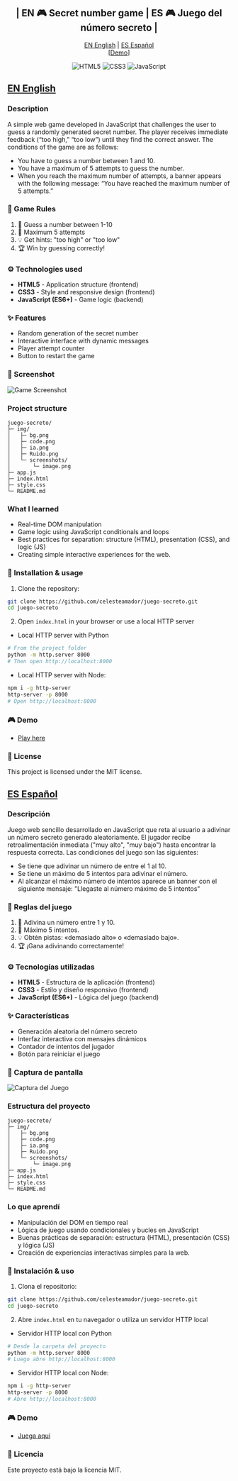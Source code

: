 <div align="center">

## | EN 🎮 Secret number game | ES 🎮 Juego del número secreto | 
[EN English](#en-english) | [ES Español](#es-español) </br>
[[Demo](https://celesteamador.me/juego-secreto/)]

![HTML5](https://img.shields.io/badge/html5-%23E34F26.svg?style=for-the-badge&logo=html5&logoColor=white)
![CSS3](https://img.shields.io/badge/css3-%231572B6.svg?style=for-the-badge&logo=css3&logoColor=white)
![JavaScript](https://img.shields.io/badge/javascript-%23323330.svg?style=for-the-badge&logo=javascript&logoColor=%23F7DF1E)
</div>

## [EN English](#-english)

### Description  
A simple web game developed in JavaScript that challenges the user to guess a randomly generated secret number. 
The player receives immediate feedback (“too high,” “too low”) until they find the correct answer.
The conditions of the game are as follows:
- You have to guess a number between 1 and 10.
- You have a maximum of 5 attempts to guess the number.
- When you reach the maximum number of attempts, a banner appears with the following message: “You have reached the maximum number of 5 attempts.”

### 🎯 Game Rules
1. 🎲 Guess a number between 1-10
2. 🔄 Maximum 5 attempts
3. 💡 Get hints: "too high" or "too low"
4. 🏆 Win by guessing correctly!

### ⚙️ Technologies used  
- **HTML5** - Application structure (frontend)
- **CSS3** - Style and responsive design  (frontend)
- **JavaScript (ES6+)** - Game logic (backend) 

### ✨ Features  
- Random generation of the secret number  
- Interactive interface with dynamic messages  
- Player attempt counter
- Button to restart the game

### 📸 Screenshot
![Game Screenshot](img/screenshots/image.png)

### Project structure
```
juego-secreto/
├─ img/
│   ├─ bg.png
│   ├─ code.png
│   ├─ ia.png
│   ├─ Ruido.png
│   └─ screenshots/
│       └─ image.png
├─ app.js
├─ index.html
├─ style.css
└─ README.md
```

### What I learned  
- Real-time DOM manipulation  
- Game logic using JavaScript conditionals and loops  
- Best practices for separation: structure (HTML), presentation (CSS), and logic (JS)  
- Creating simple interactive experiences for the web.

### 🚀 Installation & usage  
1. Clone the repository:  
```bash
git clone https://github.com/celesteamador/juego-secreto.git
cd juego-secreto
  ```
2. Open `index.html` in your browser or use a local HTTP server
- Local HTTP server with Python
```bash
# From the project folder
python -m http.server 8000
# Then open http://localhost:8000
  ```
- Local HTTP server with Node:
```bash
npm i -g http-server
http-server -p 8000
# Open http://localhost:8000
  ```

### 🎮 Demo
- [Play here](https://celesteamador.me/juego-secreto/)

### 📄 License
This project is licensed under the MIT license.


## [ES Español](#-español)

### Descripción  
Juego web sencillo desarrollado en JavaScript que reta al usuario a adivinar un número secreto generado aleatoriamente. 
El jugador recibe retroalimentación inmediata ("muy alto", "muy bajo") hasta encontrar la respuesta correcta.
Las condiciones del juego son las siguientes:
- Se tiene que adivinar un número de entre el 1 al 10.
- Se tiene un máximo de 5 intentos para adivinar el número.
- Al alcanzar el máximo número de intentos aparece un banner con el siguiente mensaje: "Llegaste al número máximo de 5 intentos"

### 🎯 Reglas del juego
1. 🎲 Adivina un número entre 1 y 10.
2. 🔄 Máximo 5 intentos.
3. 💡 Obtén pistas: «demasiado alto» o «demasiado bajo».
4. 🏆 ¡Gana adivinando correctamente!

### ⚙️ Tecnologías utilizadas  
- **HTML5** - Estructura de la aplicación (frontend)
- **CSS3** - Estilo y diseño responsivo  (frontend)
- **JavaScript (ES6+)** - Lógica del juego (backend) 

### ✨ Características  
- Generación aleatoria del número secreto  
- Interfaz interactiva con mensajes dinámicos  
- Contador de intentos del jugador
- Botón para reiniciar el juego

### 📸 Captura de pantalla
![Captura del Juego](img/screenshots/image.png)

### Estructura del proyecto
```
juego-secreto/
├─ img/
│   ├─ bg.png
│   ├─ code.png
│   ├─ ia.png
│   ├─ Ruido.png
│   └─ screenshots/
│       └─ image.png
├─ app.js
├─ index.html
├─ style.css
└─ README.md
```

### Lo que aprendí  
- Manipulación del DOM en tiempo real  
- Lógica de juego usando condicionales y bucles en JavaScript 
- Buenas prácticas de separación: estructura (HTML), presentación (CSS) y lógica (JS)  
- Creación de experiencias interactivas simples para la web.

### 🚀 Instalación & uso  
1. Clona el repositorio:  
```bash
git clone https://github.com/celesteamador/juego-secreto.git
cd juego-secreto
  ```
2. Abre `index.html` en tu navegador o utiliza un servidor HTTP local
- Servidor HTTP local con Python
```bash
# Desde la carpeta del proyecto
python -m http.server 8000
# Luego abre http://localhost:8000
```
- Servidor HTTP local con Node:
```bash
npm i -g http-server
http-server -p 8000
# Abre http://localhost:8000
```

### 🎮 Demo
- [Juega aquí](https://celesteamador.me/juego-secreto/)

### 📄 Licencia
Este proyecto está bajo la licencia MIT.
